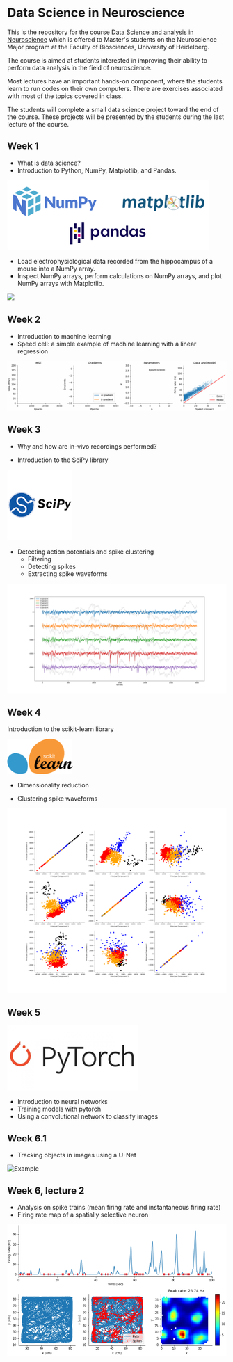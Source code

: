 # Data Science in Neuroscience

This is the repository for the course [Data Science and analysis in Neuroscience](https://lsf.uni-heidelberg.de/qisserver/rds?state=verpublish&status=init&vmfile=no&moduleCall=webInfo&publishConfFile=webInfo&publishSubDir=veranstaltung&veranstaltung.veranstid=375092&purge=y&topitem=lectures&subitem=editlecture&asi=al$3tixanI2BKb.VkKa2) which is offered to Master's students on the Neuroscience Major program at the  Faculty of Biosciences, University of Heidelberg.

The course is aimed at students interested in improving their ability to perform data analysis in the field of neuroscience. 

Most lectures have an important hands-on component, where the students learn to run codes on their own computers. There are exercises associated with most of the topics covered in class.

The students will complete a small data science project toward the end of the course. These projects will be presented by the students during the last lecture of the course.


## Week 1

* What is data science?
* Introduction to Python, NumPy, Matplotlib, and Pandas.
<div>
<img src="images/packages_logos.png"/>
</div>


* Load electrophysiological data recorded from the hippocampus of a mouse into a NumPy array.
* Inspect NumPy arrays, perform calculations on NumPy arrays, and plot NumPy arrays with Matplotlib.



<div>
<img src="images/shortRaw.png"/>
</div>

## Week 2

* Introduction to machine learning
* Speed cell: a simple example of machine learning with a linear regression

<div>
<img src="images/learning_animation/learning_animation.gif" width="1000" align="center">
</div>


## Week 3

* Why and how are in-vivo recordings performed?

* Introduction to the SciPy library
<div>
<img src="images/scipy.png"/>
</div>


* Detecting action potentials and spike clustering
  * Filtering
  * Detecting spikes
  * Extracting spike waveforms
  
<div>
<img src="images/filteredSignals.png"/>
</div>

## Week 4

Introduction to the scikit-learn library

<div>
<img src="images/scikit-learn.png" width="150" />
</div>

* Dimensionality reduction



* Clustering spike waveforms
  
<div>
<img src="images/pca.png" width="700"/>
</div>



## Week 5


<div>
<img src="images/pytorch.png" width="300"/>
</div>

* Introduction to neural networks
* Training models with pytorch
* Using a convolutional network to classify images

## Week 6.1

* Tracking objects in images using a U-Net

![Example](images/tracking_animation.gif)

## Week 6, lecture 2

* Analysis on spike trains (mean firing rate and instantaneous firing rate)
* Firing rate map of a spatially selective neuron

<div>
<img src="images/gridCellExample.png"/>
</div>
